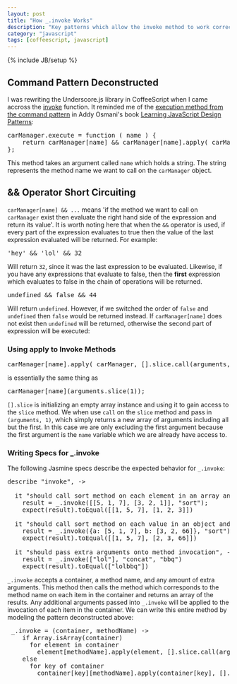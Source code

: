```yaml
---
layout: post
title: "How _.invoke Works"
description: "Key patterns which allow the invoke method to work correctly."
category: "javascript"
tags: [coffeescript, javascript]
---
```

{% include JB/setup %}


<h2>Command Pattern Deconstructed</h2>
<p>I was rewriting the Underscore.js library in CoffeeScript when I came accross
the <a href="http://underscorejs.org/#invoke">invoke</a> function. It reminded me of the <a
href="http://addyosmani.com/resources/essentialjsdesignpatterns/book/#commandpatternjavascript">
execution method from the command pattern</a> in Addy Osmani's book <u>Learning
JavaScript Design Patterns</u>:</p>

<pre>
carManager.execute = function ( name ) {
    return carManager[name] && carManager[name].apply( carManager, [].slice.call(arguments, 1) );
};
</pre>

<p>This method takes an argument called <code>name</code> which holds a string.
The string represents the method name we want to call on the
<code>carManager</code> object.</p>

<h2>&& Operator Short Circuiting</h2>
<p><code>carManager[name] && ...</code> means 'if the method we want to call on
<code>carManager</code>
exist then evaluate the right hand side of the expression and return its value'.
It is worth noting here that when the <code>&&</code> operator is used, if
every part of the expression evaluates to true then the value of the last
expression evaluated will be returned. For example:</p>

<pre>
'hey' && 'lol' && 32
</pre>

<p>Will return <code>32</code>, since it was the last expression to be evaluated. Likewise, if
you have any expressions that evaluate to false, then the <b>first</b> expression which
evaluates to false in the chain of operations will be returned.</p>

<pre>
undefined && false && 44
</pre>

<p>Will return <code>undefined</code>. However, if we switched the order of
<code>false</code> and <code>undefined</code> then <code>false</code> would be
returned instead. If <code>carManager[name]</code> does not exist then <code>undefined</code>
will be returned, otherwise the second part of expression will be executed:</p>

<h3>Using apply to Invoke Methods</h3>
<pre>carManager[name].apply( carManager, [].slice.call(arguments, 1) );</pre>
is essentially the same thing as
<pre>carManager[name](arguments.slice(1));</pre>

<p><code>[].slice</code> is initializing an empty array instance and using it to
gain access to the <code>slice</code> method. We when use <code>call</code> on
the <code>slice</code> method and pass in <code>(arguments, 1)</code>, which
simply returns a new array of arguments including all but the first. In this
case we are only excluding the first argument because the first argument is the
<code>name</code> variable which we are already have access to.</p>

<h3>Writing Specs for _.invoke</h3>

<p>The following Jasmine specs describe the expected behavior for
<code>_.invoke</code>:</p>

<pre>
describe "invoke", ->

  it "should call sort method on each element in an array and return results in an array", ->
    result = _.invoke([[5, 1, 7], [3, 2, 1]], "sort");
    expect(result).toEqual([[1, 5, 7], [1, 2, 3]])

  it "should call sort method on each value in an object and return results in an array", ->
    result = _.invoke({a: [5, 1, 7], b: [3, 2, 66]}, "sort")
    expect(result).toEqual([[1, 5, 7], [2, 3, 66]])

  it "should pass extra arguments onto method invocation", ->
    result = _.invoke(["lol"], "concat", "bbq")
    expect(result).toEqual(["lolbbq"])
</pre>

<p><code>_.invoke</code> accepts a container, a method name, and any amount of
extra arguments. This method then calls the method which corresponds to the
method name on each item in the container and returns an array of the
results. Any additional arguments passed into <code>_.invoke</code> will be
applied to the invocation of each item in the container. We can write this
entire method by modeling the pattern deconstructed above:</p>

<pre>
 _.invoke = (container, methodName) ->
    if Array.isArray(container)
      for element in container
        element[methodName].apply(element, [].slice.call(arguments, 2))
    else
      for key of container
        container[key][methodName].apply(container[key], [].slice.call(arguments, 2))
</pre>
